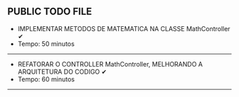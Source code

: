 ## PUBLIC TODO FILE
- IMPLEMENTAR METODOS DE MATEMATICA NA CLASSE MathController ✔
- Tempo: 50 minutos
---
- REFATORAR O CONTROLLER MathController, MELHORANDO A ARQUITETURA DO CODIGO  ✔
- Tempo: 60 minutos
---